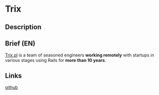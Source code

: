 Trix
====

Description
-----------


Brief (EN)
----------
<a href="http://trix.pl">Trix.pl</a> is a team of seasoned engineers <b>working remotely</b> with startups in various stages using Rails for <b>more than 10 years</b>.


Links
-----
[github](https://github.com/trix)
